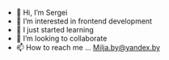 - 👋 Hi, I’m Sergei
- 👀 I’m interested in frontend development
- 🌱 I just started learning
- 💞️ I’m looking to collaborate
- 📫 How to reach me ...
Milja.by@yandex.by
<!---
Milja1/Milja1 is a ✨ special ✨ repository because its `README.md` (this file) appears on your GitHub profile.
You can click the Preview link to take a look at your changes.
--->

